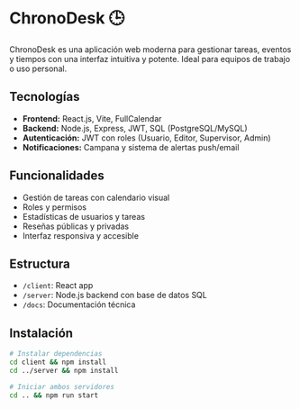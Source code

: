 # ChronoDesk 🕒

ChronoDesk es una aplicación web moderna para gestionar tareas, eventos y tiempos con una interfaz intuitiva y potente. Ideal para equipos de trabajo o uso personal.

## Tecnologías

- **Frontend:** React.js, Vite, FullCalendar
- **Backend:** Node.js, Express, JWT, SQL (PostgreSQL/MySQL)
- **Autenticación:** JWT con roles (Usuario, Editor, Supervisor, Admin)
- **Notificaciones:** Campana y sistema de alertas push/email

## Funcionalidades

- Gestión de tareas con calendario visual
- Roles y permisos
- Estadísticas de usuarios y tareas
- Reseñas públicas y privadas
- Interfaz responsiva y accesible

## Estructura

- `/client`: React app
- `/server`: Node.js backend con base de datos SQL
- `/docs`: Documentación técnica

## Instalación

```bash
# Instalar dependencias
cd client && npm install
cd ../server && npm install

# Iniciar ambos servidores
cd .. && npm run start
